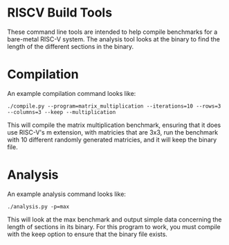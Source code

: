 # RISCV Build Tools
These command line tools are intended to help compile benchmarks for a bare-metal RISC-V system. 
The analysis tool looks at the binary to find the length of the different sections in the binary.

# Compilation
An example compilation command looks like:
```
./compile.py --program=matrix_multiplication --iterations=10 --rows=3 --columns=3 --keep --multiplication
```
This will compile the matrix multiplication benchmark, ensuring that it does use RISC-V's m extension, with matricies
that are 3x3, run the benchmark with 10 different randomly generated matricies, and it will keep the binary file.

# Analysis
An example analysis command looks like:
```
./analysis.py -p=max
```
This will look at the max benchmark and output simple data concerning the length of sections in its binary.
For this program to work, you must compile with the keep option to ensure that the binary file exists.
